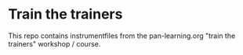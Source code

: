 # Train the trainers

This repo contains instrumentfiles from the pan-learning.org
"train the trainers" workshop / course.

